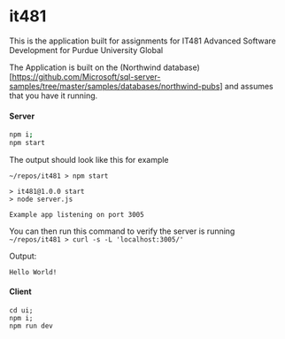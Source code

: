 # it481
This is the application built for assignments for IT481 Advanced Software Development for Purdue University Global

The Application is built on the (Northwind database)[https://github.com/Microsoft/sql-server-samples/tree/master/samples/databases/northwind-pubs] and assumes that you have it running.

#### Server
```bash
npm i;
npm start
```

The output should look like this for example

```shell
~/repos/it481 > npm start

> it481@1.0.0 start
> node server.js

Example app listening on port 3005
```

You can then run this command to verify the server is running
`~/repos/it481 > curl -s -L 'localhost:3005/'`

Output:
```
Hello World!
```

#### Client 
```
cd ui;
npm i;
npm run dev
```


